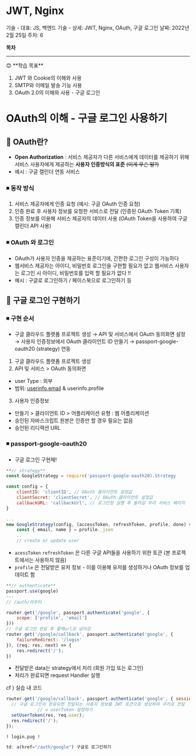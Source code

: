 ﻿# JWT, Nginx

기술 - 대표: JS, 백엔드
기술 - 상세: JWT, Nginx, OAuth, 구글 로그인
날짜: 2022년 2월 25일
주차: 6

**목차**

---

<aside>
😊 **학습 목표**

1. JWT 와 Cookie의 이해와 사용 
2. SMTP와 이메일 발송 기능 사용 
3. OAuth 2.0의 이해와 사용 - 구글 로그인
</aside>

# OAuth의 이해 - 구글 로그인 사용하기

## 🔻 OAuth란?

- **Open Authorization** : 서비스 제공자가 다른 서비스에게 데이터를 제공하기 위해 서비스 사용자에게 제공하는 **사용자 인증방식의 표준** ~~(이게 무슨 말?)~~
- 예시 : 구글 캘린더 연동 서비스

### ◾ 동작 방식

1. 서비스 제공자에게 인증 요청 (예시: 구글 OAuth 인증 요청) 
2. 인증 완료 후 사용자 정보를 요청한 서비스로 전달 (인증된 OAuth Token 기록) 
3. 인증 정보를 이용해 서비스 제공자의 데이터 사용  (OAuth Token을 사용하여 구글 캘린더 API 사용)

### ◾ OAuth 와 로그인

- OAuth가 사용자 인증을 제공하는 표준이기에, 간편한 로그인 구성이 가능하다
- 웹서비스 제공자는 아이디, 비밀번호 로그인을 구현할 필요가 없고 
웹서비스 사용자는 로그인 시 아이디, 비밀번호를 입력 할 필요가 없다 !!
- 예시 : 구글로 로그인하기 / 페이스북으로 로그인하기 등

## 🔻 구글 로그인 구현하기

### ◾ 구현 순서

- 구글 클라우드 플랫폼 프로젝트 생성 → API 및 서비스에서 OAuth 동의화면 설정 → 사용자 인증정보에서 OAuth 클라이언트 ID 만들기 → passport-google-oauth20 (strategy) 연동
1. 구글 클라우드 플랫폼 프로젝트 생성 
2. API 및 서비스 > OAuth 동의화면 
- user Type : 외부 
- 범위: [userinfo.email](http://userinfo.email) & userinfo.profile
3. 사용자 인증정보 
- 만들기 > 클라이언트 ID > 어플리케이션 유형 : 웹 어플리케이션 
- 승인된 자바스크립트 원본은 인증만 할 경우 필요는 없음 
- 승인된 리디렉션 URL 

### ◾ passport-google-oauth20

- 구글 로그인 구현체!

```jsx
**// strategy** 
const GoogleStrategy = require('passport-google-oauth20).Strategy 

const config = {
	clientID: 'clientID', // OAuth 클라이언트 설정값 
	clientSecret: 'clientSecret', // OAuth 클라이언트 설정값
	callbackURL: 'callbackUrl', // 로그인창 실행 후 돌아갈 우리 서비스 페이지 
}

...
new GoogleStrategy(config, (accessToken, refreshToken, profile, done) => {
	const { email, name } = profile._json
	..
	// create or update user
```

- `acessToken` `refreshToken` 은 다른 구글 API들을 사용하기 위한 토큰 (본 프로젝트에서는 사용하지 않음)
- `profile` 은 전달받은 유저 정보  - 이를 이용해 유저를 생성하거나 OAuth 정보를 업데이트 함

```jsx
**// authenticate** 
passport.use(google)
---
// /auth/라우터 

router.get('/google', passport.authenticate('google', {
	scope: ['profile', 'email'] 
}))
// 구글 로그인 완료 후 콜백url로 넘어감
router.get('/google/callback', passport.authenticate('google', {
	failureRedirect: '/login'
}), (req, res, next) => {
	res.redirect('/');
})
```

- 전달받은 data는 strategy에서 처리 (회원 가입 또는 로그인)
- 처리가 완료되면 request Handler 실행

cf ) 실습 내 코드 

```jsx
router.get('/google/callback', passport.authenticate('google', { session: false }), (req, res, next) => {
  // 구글 로그인이 완료되면 전달되는 사용자 정보를 JWT 토큰으로 생성하여 쿠키로 전달 
			// = userToken 설정하기
  setUserToken(res, req.user);
  res.redirect('/');
});
```

`! login.pug !`

```jsx
td: a(href="/auth/google") 구글로 로그인하기 
```
